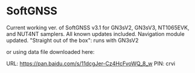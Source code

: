 # SoftGNSS
Current working ver. of SoftGNSS v3.1 for GN3sV2, GN3sV3, NT1065EVK, and NUT4NT samplers. All known updates included. Navigation module updated.
"Straight out of the box": runs with GN3sV2

or using data file downloaded here:

URL: https://pan.baidu.com/s/11dcgJer-Cz4HcFvoWQ_8_w
PIN: crvi